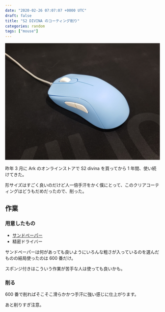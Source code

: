 ```yaml
---
date: "2020-02-26 07:07:07 +0000 UTC"
draft: false
title: "S2 DIVINA のコーティング削り"
categories: random
tags: ["mouse"]
---
```


![](20200226065718.jpg)

昨年 3 月に Ark のオンラインストアで S2 divina を買ってから 1 年間、使い続けてきた。

形サイズはすごく良いのだけど人一倍手汗をかく僕にとって、このクリアコーティングはどうもだめだったので、削った。

## 作業

### 用意したもの

- [サンドペーパー](https://www.amazon.co.jp/gp/product/B082X71N6H/ref=ppx_yo_dt_b_asin_title_o04_s00?ie=UTF8&amp;psc=1)
- 精密ドライバー


サンドペーパーは何があっても良いようにいろんな粗さが入っているのを選んだものの結局使ったのは 600 番だけ。

スポンジ付きはこういう作業が苦手な人は使っても良いかも。

### 削る

600 番で削ればそこそこ滑らかかつ手汗に強い感じに仕上がります。

あと削りすぎ注意。
